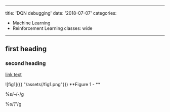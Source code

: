 
---
title: 'DQN debugging'
date: '2018-07-07'
categories:
  - Machine Learning
  - Reinforcement Learning
classes: wide

---
## first heading

### second heading

[link text](link)

![fig1]({{ "/assets//fig1.png"}}) 
**Figure 1 - **


%s/&#8211;/-/g


%s/&#8217;/'/g
